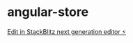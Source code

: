 # angular-store

[Edit in StackBlitz next generation editor ⚡️](https://stackblitz.com/~/github.com/Jash0104/angular-store)